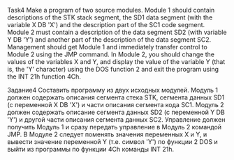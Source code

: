 Task4 Make a program of two source modules. Module 1 should contain descriptions of the STK stack segment, the SD1 data segment (with the variable X DB 'X') and the description part of the SC1 code segment. Module 2 must contain a description of the data segment SD2 (with variable Y DB 'Y') and another part of the description of the data segment SC2. Management should get Module 1 and immediately transfer control to Module 2 using the JMP command. In Module 2, you should change the values of the variables X and Y, and display the value of the variable Y (that is, the 'Y' character) using the DOS function 2 and exit the program using the INT 21h function 4Ch.

Задание4 Составить программу из двух исходных модулей. Модуль 1 должен содержать описания сегмента стека STK, сегмента данных SD1 (с переменной X DB 'X') и части описания сегмента кода SC1. Модуль 2 должен содержать описание сегмента данных SD2 (с переменной Y DB 'Y') и другой части описания сегмента данных SC2. Управление должен получить Модуль 1 и сразу передать управление в Модуль 2 командой JMP. В Модуле 2 следует поменять значения переменных X и Y, и вывести значение переменной Y (т.е. символ 'Y') по функции 2 DOS и выйти из программы по функции 4Ch команды INT 21h.
